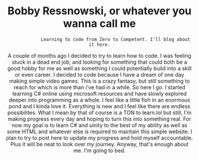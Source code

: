 <!-- Page Header -->

<header class="masthead" style="('https://miro.medium.com/v2/resize:fit:1250/1*FL21qjWA7JboicY-S2nS0Q.jpeg')">
  
  <header class="masthead">
    <div class="overlay"></div>
    <div class="container">
      <div class="row">
        <div class="col-lg-8 col-md-10 mx-auto">
          <div class="page-heading">
            <h1>Bobby Ressnowski, or whatever you wanna call me</h1>
                
                Learning to code from Zero to Competent. I'll blog about it here.
        
 
 

  <div class="container">
    <div class="row">
      <div class="col-lg-8 col-md-10 mx-auto">

A couple of months ago I decided to try to learn how to code. I was feeling stuck in a dead end job, and looking for something that could both be a good hobby for me as well as something I could potentially build into a skill or even career. I decided to code because I have a dream of one day making simple video games. This is a crazy fantasy, but still something to reach for which is more than i've had in a while. So here I go. I started learning C# online using microsoft resources and have slowly explored deeper into programming as a whole. I feel like a little fish in an enormous pond and I kinda love it. Everything is new and I feel like there are endless possibilites. What I mean by that of course is a TON to learn.lol but still, I'm making progress every day and hoping to turn this into something real. For now my goal is to learn C# and uinity to the best of my ability as well as some HTML and whatever else is required to maintain this simple website. I plan to try to post here to update my progress and hold myself accountable. Plus it will be neat to look over my journey. Anyway, that's enough about me. I'm going to bed.

   
  </div>

